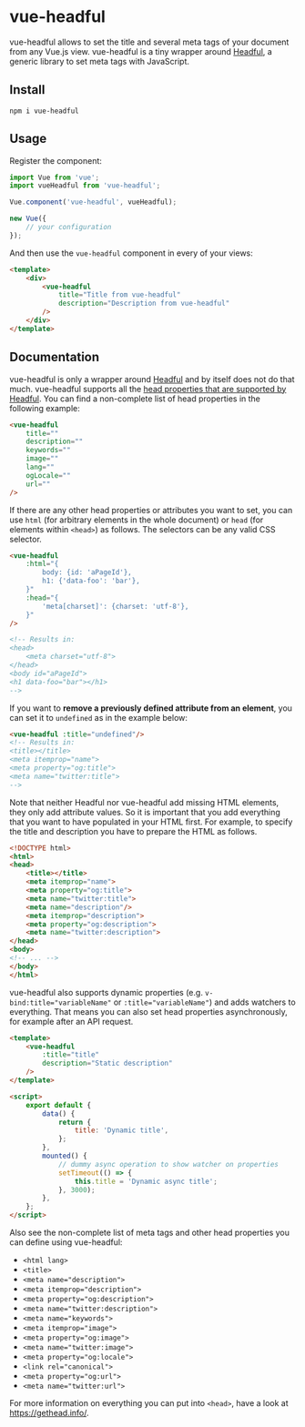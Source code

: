 # vue-headful

vue-headful allows to set the title and several meta tags of your document from any Vue.js view.
vue-headful is a tiny wrapper around [Headful](https://github.com/troxler/headful), a generic library to set meta tags with JavaScript.

## Install

```
npm i vue-headful
```

## Usage

Register the component:

```js
import Vue from 'vue';
import vueHeadful from 'vue-headful';

Vue.component('vue-headful', vueHeadful);

new Vue({
    // your configuration
});
```

And then use the `vue-headful` component in every of your views:

```html
<template>
    <div>
        <vue-headful
            title="Title from vue-headful"
            description="Description from vue-headful"
        />
    </div>
</template>
```

## Documentation

vue-headful is only a wrapper around [Headful](https://github.com/troxler/headful) and by itself does not do that much.
vue-headful supports all the [head properties that are supported by Headful](https://github.com/troxler/headful#documentation).
You can find a non-complete list of head properties in the following example:

```html
<vue-headful
    title=""
    description=""
    keywords=""
    image=""
    lang=""
    ogLocale=""
    url=""
/>
```

If there are any other head properties or attributes you want to set, you can use `html` (for arbitrary elements in the whole document) or `head` (for elements within `<head>`) as follows.
The selectors can be any valid CSS selector.

```html
<vue-headful
    :html="{
        body: {id: 'aPageId'},
        h1: {'data-foo': 'bar'},
    }"
    :head="{
        'meta[charset]': {charset: 'utf-8'},
    }"
/>

<!-- Results in:
<head>
    <meta charset="utf-8">
</head>
<body id="aPageId">
<h1 data-foo="bar"></h1>
-->
```

If you want to **remove a previously defined attribute from an element**, you can set it to `undefined` as in the example below:

```html
<vue-headful :title="undefined"/>
<!-- Results in:
<title></title>
<meta itemprop="name">
<meta property="og:title">
<meta name="twitter:title">
-->
```

Note that neither Headful nor vue-headful add missing HTML elements, they only add attribute values.
So it is important that you add everything that you want to have populated in your HTML first.
For example, to specify the title and description you have to prepare the HTML as follows.

```html
<!DOCTYPE html>
<html>
<head>
    <title></title>
    <meta itemprop="name">
    <meta property="og:title">
    <meta name="twitter:title">
    <meta name="description"/>
    <meta itemprop="description">
    <meta property="og:description">
    <meta name="twitter:description">
</head>
<body>
<!-- ... -->
</body>
</html>
```

vue-headful also supports dynamic properties (e.g. `v-bind:title="variableName"` or `:title="variableName"`) and adds watchers to everything.
That means you can also set head properties asynchronously, for example after an API request.

```html
<template>
    <vue-headful
        :title="title"
        description="Static description"
    />
</template>

<script>
    export default {
        data() {
            return {
                title: 'Dynamic title',
            };
        },
        mounted() {
            // dummy async operation to show watcher on properties
            setTimeout(() => {
                this.title = 'Dynamic async title';
            }, 3000);
        },
    };
</script>
```

Also see the non-complete list of meta tags and other head properties you can define using vue-headful:

* `<html lang>`
* `<title>`
* `<meta name="description">`
* `<meta itemprop="description">`
* `<meta property="og:description">`
* `<meta name="twitter:description">`
* `<meta name="keywords">`
* `<meta itemprop="image">`
* `<meta property="og:image">`
* `<meta name="twitter:image">`
* `<meta property="og:locale">`
* `<link rel="canonical">`
* `<meta property="og:url">`
* `<meta name="twitter:url">`

For more information on everything you can put into `<head>`, have a look at <https://gethead.info/>.
